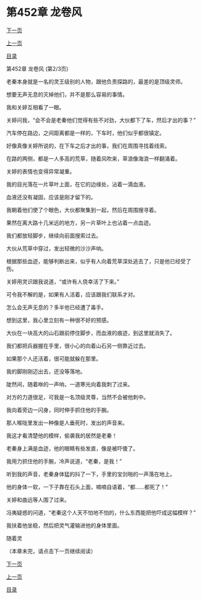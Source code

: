 <h1>第452章    龙卷风</h1>
            <div><p><a href="./1355_%E7%AC%AC452%E7%AB%A0_%E9%BE%99%E5%8D%B7%E9%A3%8E.md">下一页</a></p><p><a href="./1353_%E7%AC%AC452%E7%AB%A0_%E9%BE%99%E5%8D%B7%E9%A3%8E.md">上一页</a></p><p><a href="../">目录</a></p></div>
            <div><p>第452章    龙卷风 (第2/3页)</p><p>老秦本身就是一名的灵王级别的人物，跟他负责探路的，最差的是顶级灵师。</p><p>想要无声无息的灭掉他们，并不是那么容易的事情。</p><p>我和关婷互相看了一眼。</p><p>关婷问我，“会不会是老秦他们觉得有些不对劲，大伙都下了车，然后才出的事？”</p><p>汽车停在路边，之间距离都是一样的，下车时，他们似乎都很镇定。</p><p>好像真像关婷所说的，在下车之后才出的事，我们在周围寻找着线索。</p><p>在路的两侧，都是一人多高的荒草，随着风吹来，草浪像海浪一样翻涌着。</p><p>关婷的表情也变得异常凝重。</p><p>我的目光落在一片草叶上面，在它的边缘处，沾着一滴血液。</p><p>血液还没有凝固，应该是刚才留下的。</p><p>我朝着他们使了个眼色，大伙都聚集到一起，然后在周围搜寻着。</p><p>果然在离大路十几米远的地方，另一片草叶上也沾着一点血迹。</p><p>我们都放轻脚步，继续向前面搜索过去。</p><p>大伙从荒草中穿过，发出轻微的沙沙声响。</p><p>根据那些血迹，能够判断出来，似乎有人向着荒草深处逃去了，只是他已经受了伤。</p><p>关婷用灵识跟我说道，“或许有人侥幸活了下来。”</p><p>可令我不解的是，如果有人活着，应该跟我们联系才对。</p><p>怎么会无声无息的？多半他已经遭了毒手。</p><p>想到这里，我心里立刻有一种很不好的预感。</p><p>大伙在一块高大的山石跟前停住脚步，而血液的痕迹，到这里就消失了。</p><p>我们都把兵器握在手里，很小心的向着山石另一侧靠近过去。</p><p>如果那个人还活着，很可能就躲在那里。</p><p>我的脚刚刚迈出去，还没等落地。</p><p>陡然间，随着咻的一声响，一道寒光向着我刺了过来。</p><p>对方的力道很足，可我是一名顶级灵尊，当然不会被他刺中。</p><p>我向着旁边一闪身，同时伸手抓住他的手腕。</p><p>那人喉咙里发出一种像是人垂死时，发出的声音来。</p><p>我这才看清楚他的模样，偷袭我的居然是老秦！</p><p>老秦身上满是血迹，他的眼睛有些发直，像是被吓傻了。</p><p>我用力抓住他的手腕，冷声说道，“老秦，是我！”</p><p>听到我的声音，老秦身体猛的抖了一下，手里的宝剑啪的一声落在地上。</p><p>他的身体一软，一下子靠在石头上面，喃喃自语着，“都……都死了！”</p><p>关婷和曲远等人围了过来。</p><p>冯夷疑惑的问道，“老秦这个人天不怕地不怕的，什么东西能把他吓成这幅模样？”</p><p>我扶着他坐稳，然后把灵气灌输进他的身体里面。</p><p>随着灵</p><p>（本章未完，请点击下一页继续阅读）</p></div>
            <div><p><a href="./1355_%E7%AC%AC452%E7%AB%A0_%E9%BE%99%E5%8D%B7%E9%A3%8E.md">下一页</a></p><p><a href="./1353_%E7%AC%AC452%E7%AB%A0_%E9%BE%99%E5%8D%B7%E9%A3%8E.md">上一页</a></p><p><a href="../">目录</a></p></div>